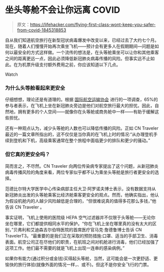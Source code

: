 # 坐头等舱不会让你远离 COVID

> 原文：<https://lifehacker.com/flying-first-class-wont-keep-you-safer-from-covid-1845318853>

自从我们知道航空旅行在新型冠状病毒爆发中改变以来，已经过去了大约七个月。现在，随着人们慢慢开始再次乘坐飞机——预计会有更多人在假期期间—问题是如何以最安全的方式这样做。一个流传的想法是，在头等舱乘坐可以让你和其他乘客之间的距离更远一点，因此必须降低新冠肺炎病毒传播的风险。但事实远不止如此。在为机票升级支付额外费用之前，你应该知道以下几点。

Watch

### 为什么头等舱看起来更安全

仔细想想，理论还是有道理的。根据 [国际航空运输协会](https://www.iata.org/en/pressroom/pr/2020-07-07-01) 进行的一项调查，65%的参与者表示，在飞机上坐在新冠肺炎旁边是他们对航空旅行最大的担忧。因此，自然地，拥有更多的个人空间——就像你在头等舱或商务舱中一样——有助于缓解这些担忧。

还有一种观点认为，减少头等舱的人数也可以降低传播的风险。正如 CN Traveler 最近的一篇文章所指出的，这不仅仅是当你真的在飞机上时的情况:“从办理登机手续到登机和下机，高级乘客通常在整个旅程中面临更少的排队和更少的骚动。”

### 但它真的更安全吗？

简而言之，不尽然。CN Traveler 向两位传染病专家提出了这个问题，从新冠肺炎病毒传播风险的角度来看，两位专家似乎都不认为乘坐头等舱是旅行者更安全的选择。

范德比尔特大学医学中心传染病部主任大卫·阿罗诺夫博士表示，没有数据支持从新冠肺炎出发的头等舱乘客比经济舱乘客更安全的观点。然而，他确实指出，他认为假设机舱内的人越少风险越低是合理的，“但很难说真的值得多花那么多钱，”他告诉 CN Traveler 。

事实证明，飞机上使用的医院级 HEPA 空气过滤器并不仅限于头等舱——无论你坐在哪里，它们都提供相同水平的保护。“你在飞机上坐在哪里真的没有太大的区别，”贝弗利和艾迪森吉尔伯特医院的首席医疗官马克·詹德鲁博士告诉 CN TravelerT3。“最重要的是我们正在采取的预防措施:口罩、适当的手部卫生、消毒表面。航空公司正在尽他们的职责，在航班之间对机舱进行消毒，他们已经加强了这项工作。他们最不需要的就是飞机上出现一连串的感染病例。”

如果你有能力(通过积分或金钱)买得起头等舱，当然，这可能会是一次更舒适、更愉快的旅行体验(就像外面的情况一样，、或不)。但这不是你安全飞行的门票。